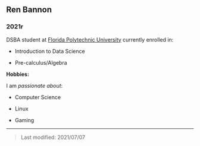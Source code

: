 ## Ren Bannon

### 2021r 

DSBA student at [Florida Polytechnic University](https://www.floridapoly.edu) currently enrolled in:

- Introduction to Data Science

- Pre-calculus/Algebra


**Hobbies:**

I am _passionate about_: 

- Computer Science

- Linux

- Gaming

***

> Last modified: 2021/07/07
